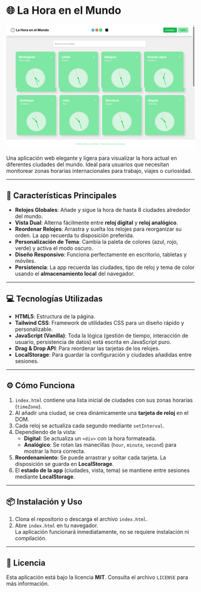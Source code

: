 # 🌐 La Hora en el Mundo

![Captura de la aplicación](./la-hora-en-el-mundo.png)

Una aplicación web elegante y ligera para visualizar la hora actual en diferentes ciudades del mundo. Ideal para usuarios que necesitan monitorear zonas horarias internacionales para trabajo, viajes o curiosidad.

---

## 🚀 Características Principales

* **Relojes Globales**: Añade y sigue la hora de hasta 8 ciudades alrededor del mundo.
* **Vista Dual**: Alterna fácilmente entre **reloj digital** y **reloj analógico**.
* **Reordenar Relojes**: Arrastra y suelta los relojes para reorganizar su orden. La app recuerda tu disposición preferida.
* **Personalización de Tema**: Cambia la paleta de colores (azul, rojo, verde) y activa el modo oscuro.
* **Diseño Responsivo**: Funciona perfectamente en escritorio, tabletas y móviles.
* **Persistencia**: La app recuerda las ciudades, tipo de reloj y tema de color usando el **almacenamiento local** del navegador.

---

## 💻 Tecnologías Utilizadas

* **HTML5**: Estructura de la página.
* **Tailwind CSS**: Framework de utilidades CSS para un diseño rápido y personalizable.
* **JavaScript (Vanilla)**: Toda la lógica (gestión de tiempo, interacción de usuario, persistencia de datos) está escrita en JavaScript puro.
* **Drag & Drop API**: Para reordenar las tarjetas de los relojes.
* **LocalStorage**: Para guardar la configuración y ciudades añadidas entre sesiones.

---

## ⚙️ Cómo Funciona

1. `index.html` contiene una lista inicial de ciudades con sus zonas horarias (`timeZone`).
2. Al añadir una ciudad, se crea dinámicamente una **tarjeta de reloj** en el DOM.
3. Cada reloj se actualiza cada segundo mediante `setInterval`.
4. Dependiendo de la vista:
   * **Digital**: Se actualiza un `<div>` con la hora formateada.
   * **Analógico**: Se rotan las manecillas (`hour`, `minute`, `second`) para mostrar la hora correcta.
5. **Reordenamiento**: Se puede arrastrar y soltar cada tarjeta. La disposición se guarda en **LocalStorage**.
6. El **estado de la app** (ciudades, vista, tema) se mantiene entre sesiones mediante **LocalStorage**.

---

## 📦 Instalación y Uso

1. Clona el repositorio o descarga el archivo `index.html`.
2. Abre `index.html` en tu navegador.  
   La aplicación funcionará inmediatamente, no se requiere instalación ni compilación.

---

## 📜 Licencia

Esta aplicación está bajo la licencia **MIT**. Consulta el archivo `LICENSE` para más información.
